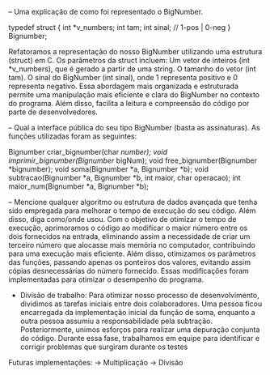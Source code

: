 
– Uma explicação de como foi representado o BigNumber.

typedef struct {
	int *v_numbers;
	int tam;
	int sinal; // 1-pos | 0-neg
} Bignumber;

Refatoramos a representação do nosso BigNumber utilizando uma estrutura (struct) em C. Os parâmetros da struct incluem:
Um vetor de inteiros (int *v_numbers), que é gerado a partir de uma string.
O tamanho do vetor (int tam).
O sinal do BigNumber (int sinal), onde 1 representa positivo e 0 representa negativo.
Essa abordagem mais organizada e estruturada permite uma manipulação mais eficiente e clara do BigNumber no contexto do programa. Além disso, facilita a leitura e compreensão do código por parte de desenvolvedores.

– Qual a interface pública do seu tipo BigNumber (basta as assinaturas).
As funções utilizadas foram as seguintes:

Bignumber criar_bignumber(char *number);
void imprimir_bignumber(Bignumber* bigNum);
void free_bignumber(Bignumber *bignumber);
void soma(Bignumber *a, Bignumber *b);
void subtracao(Bignumber *a, Bignumber *b, int maior, char operacao);
int maior_num(Bignumber *a, Bignumber *b);

– Mencione qualquer algoritmo ou estrutura de dados avançada que tenha sido empregada para melhorar o tempo de execução do seu código. Além disso, diga como/onde usou.
Com o objetivo de otimizar o tempo de execução, aprimoramos o código ao modificar o maior número entre os dois fornecidos na entrada, eliminando assim a necessidade de criar um terceiro número que alocasse mais memória no computador, contribuindo para uma execução mais eficiente. Além disso, otimizamos os parâmetros das funções, passando apenas os ponteiros dos valores, evitando assim cópias desnecessárias do número fornecido. Essas modificações foram implementadas para otimizar o desempenho do programa.




- Divisão de trabalho:
Para otimizar nosso processo de desenvolvimento, dividimos as tarefas iniciais entre dois colaboradores. Uma pessoa ficou encarregada da implementação inicial da função de soma, enquanto a outra pessoa assumiu a responsabilidade pela subtração. Posteriormente, unimos esforços para realizar uma depuração conjunta do código. Durante essa fase, trabalhamos em equipe para identificar e corrigir problemas que surgiram durante os testes



Futuras implementações: 
-> Multiplicação 
-> Divisão
